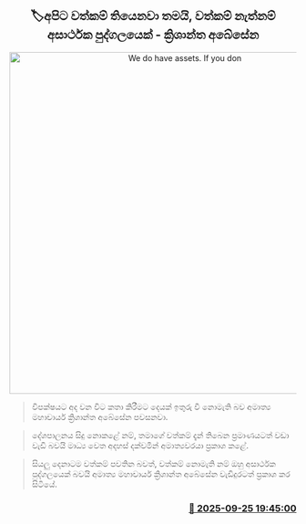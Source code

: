 <p align='center'><b><h2 align='center' title='We do have assets. If you don't have assets, you're a failed person - Krishantha Abeysena'>🏷අපිට වත්කම් තියෙනවා තමයි, වත්කම් නැත්නම් අසාර්ථක පුද්ගලයෙක් - ක්‍රිශාන්ත අබේසේන</h2></b></p>
<p align='center'><img src='https://helakuru.sgp1.cdn.digitaloceanspaces.com/esana/images/lib/krishantha-obesena.jpg' width='600' alt='We do have assets. If you don't have assets, you're a failed person - Krishantha Abeysena'></p>

> විපක්ෂයට අද වන විට කතා කිරීමට දෙයක් ඉතුරු වී නොමැති බව අමාත්‍ය මහාචාර්ය ක්‍රිශාන්ත අබේසේන පවසනවා.

> දේශපාලනය සිදු නොකළේ නම්, තමාගේ වත්කම් දැන් තිබෙන ප්‍රමාණයටත් වඩා වැඩි බවයි මාධ්‍ය වෙත අදහස් දක්වමින් අමාත්‍යවරයා ප්‍රකාශ කළේ.

> සියලු දෙනාටම වත්කම් පවතින බවත්, වත්කම් නොමැති නම් ඔහු අසාර්ථක පුද්ගලයෙක් බවයි අමාත්‍ය මහාචාර්ය ක්‍රිශාන්ත අබේසේන වැඩිදුරටත් ප්‍රකාශ කර සිටියේ.



<h3 align='right'><a href='https://www.helakuru.lk/esana/p/113967/'>📅 2025-09-25 19:45:00</a></h3>

